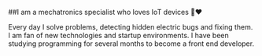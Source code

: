 ##I am a mechatronics specialist who loves IoT devices 👾♥


Every day I solve problems, detecting hidden electric bugs and
fixing them. I am fan of new technologies and startup
environments. I have been studying programming for several
months to become a front end developer.

